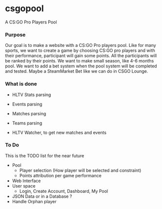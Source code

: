 # csgopool
A CS:GO Pro Players Pool

### Purpose

Our goal is to make a website with a CS:GO Pro players pool. Like for many sports, we want to create a game by choosing CS:GO pro players and with their
 performance, participant will gain some points. All the participants will be ranked by their points. We want to make small season, like 4-6 months pool.
 We want to add a bet system when the pool system will be completed and tested. Maybe a SteamMarket Bet like we can do in CSGO Lounge.


### What is done

  - HLTV Stats parsing
  - Events parsing
  - Matches parsing
  - Teams parsing
  
  - HLTV Watcher, to get new matches and events

  
### To Do

This is the TODO list for the near future

  - Pool
    - Player selection (How player will be selected and constraint)
    - Points attribution per game performance
  - Web Interface
  - User space
    - Login, Create Account, Dashboard, My Pool
  - JSON Data or in a Database ?
  - Handle Orphan player